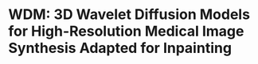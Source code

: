 # WDM: 3D Wavelet Diffusion Models for High-Resolution Medical Image Synthesis Adapted for Inpainting


